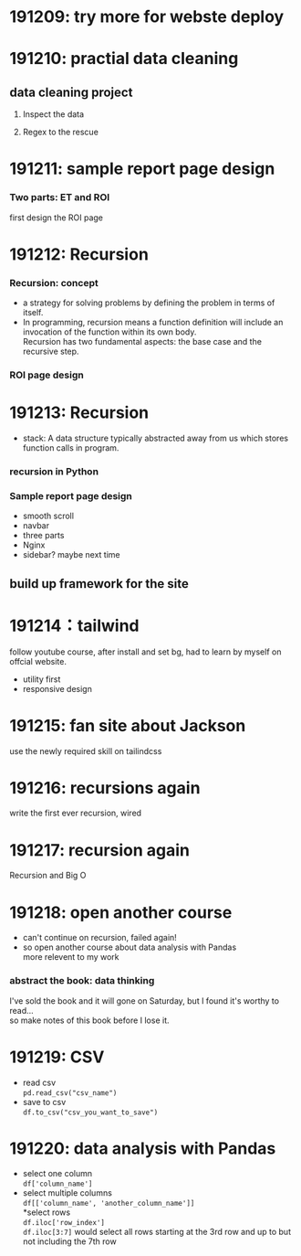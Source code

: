 # 191209: try more for webste deploy  

# 191210: practial data cleaning  
## data cleaning project  
1. Inspect the data  

2. Regex to the rescue  

# 191211: sample report page design  
### Two parts:  ET and ROI  
first design the ROI page  

# 191212: Recursion  
### Recursion: concept  
* a strategy for solving problems by defining the problem in terms of itself.  
* In programming, recursion means a function definition will include an invocation of the function within its own body.   
Recursion has two fundamental aspects: the base case and the recursive step.  

### ROI page design  

# 191213: Recursion  
* stack: A data structure typically abstracted away from us which stores function calls in program.  
### recursion in Python  
### Sample report page design  
* smooth scroll  
* navbar  
* three parts  
* Nginx  
* sidebar? maybe next time  
## build up framework for the site  

# 191214：tailwind  
follow youtube course, after install and set bg, had to learn by myself on offcial website.  
* utility first  
* responsive design  


# 191215: fan site about Jackson  
use the newly required skill on tailindcss  

# 191216: recursions again  
write the first ever recursion, wired  

# 191217: recursion again  
Recursion and Big O  

# 191218: open another course  
* can't continue on recursion, failed again!  
* so open another course about data analysis with Pandas  
more relevent to my work  
### abstract the book: data thinking  
I've sold the book and it will gone on Saturday, but I found it's worthy to read...  
so make notes of this book before I lose it. 

# 191219: CSV  
* read csv  
`pd.read_csv("csv_name")`  
* save to csv  
`df.to_csv("csv_you_want_to_save")`  

# 191220: data analysis with Pandas  
* select one column  
`df['column_name']`  
* select multiple columns  
`df[['column_name', 'another_column_name']]`  
*select rows  
`df.iloc['row_index']`  
`df.iloc[3:7]` would select all rows starting at the 3rd row and up to but not including the 7th row  


